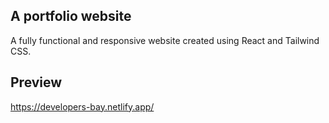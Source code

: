 ## A portfolio website
A fully functional and responsive website created using React and Tailwind CSS.

## Preview
https://developers-bay.netlify.app/